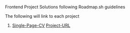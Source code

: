 Frontend Project Solutions following Roadmap.sh guidelines

The following will link to each project
1. [Single-Page-CV](MyCVPage) [Project-URL](https://roadmap.sh/projects/single-page-cv)

